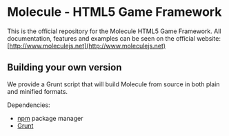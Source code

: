 Molecule - HTML5 Game Framework
===============================

This is the official repository for the Molecule HTML5 Game Framework. All
documentation, features and examples can be seen on the official website:
[http://www.moleculejs.net](http://www.moleculejs.net)

## Building your own version

We provide a Grunt script that will build Molecule from source in both plain and minified formats.

Dependencies:

- [npm](https://npmjs.org/) package manager
- [Grunt](http://gruntjs.com/)

